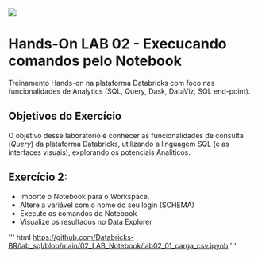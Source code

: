 
<img src="https://raw.githubusercontent.com/Databricks-BR/lab_sql/main/images/header_handson_sql.png">

# Hands-On LAB 02 - Execucando comandos pelo Notebook

Treinamento Hands-on na plataforma Databricks com foco nas funcionalidades de Analytics (SQL, Query, Dask, DataViz, SQL end-point).


## Objetivos do Exercício

O objetivo desse laboratório é conhecer as funcionalidades de consulta (_Query_) da plataforma Databricks, utilizando a linguagem SQL (e as interfaces visuais), explorando os potenciais Analíticos. </br>


## Exercício 2:

* Importe o Notebook para o Workspace.
* Altere a variável com o nome do seu login  (SCHEMA)
* Execute os comandos do Notebook
* Visualize os resultados no Data Explorer

'''
html
https://github.com/Databricks-BR/lab_sql/blob/main/02_LAB_Notebook/lab02_01_carga_csv.ipynb
'''
